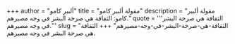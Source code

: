 +++
author = "ألبير كامو"
title = "مقولة ألبير كامو"
description = "مقولة ألبير كامو: الثقافة هي صرخة البشر في وجه مصيرهم."
quote = '''الثقافة هي صرخة البشر في وجه مصيرهم.'''
slug = "الثقافة-هي-صرخة-البشر-في-وجه-مصيرهم"
+++
الثقافة هي صرخة البشر في وجه مصيرهم.
